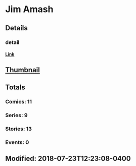 # Jim  Amash 
## Details
### detail
#### [Link](http://marvel.com/comics/creators/2684/jim_amash?utm_campaign=apiRef&utm_source=225578a89fc76f3d20fbffda5d17a88d)
## [Thumbnail](http://i.annihil.us/u/prod/marvel/i/mg/b/40/image_not_available.jpg)
## Totals
### Comics: 11
### Series: 9
### Stories: 13
### Events: 0
## Modified: 2018-07-23T12:23:08-0400